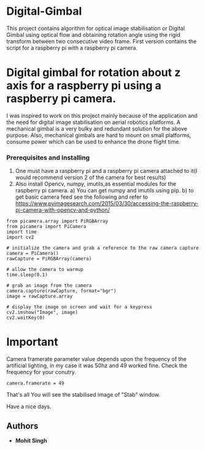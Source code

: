 # Digital-Gimbal
This project contains algorithm for optical image stabilisation or Digital Gimbal  using optical flow and obtaining rotation angle using the rigid transform between two consecutive video frame. First version contains the script for a raspberry pi with a raspberry pi camera.
# Digital gimbal for rotation about z axis for a raspberry pi using a raspberry pi camera.

I was inspired to work on this project mainly because of the application and the need for digital image stabilisation on aerial robotics platforms.
A mechanical gimbal is a very bulky and redundant solution for the above purpose. Also, mechanical gimbals are hard to mount on small platforms, consume power which can be used to enhance the drone flight time.

### Prerequisites and Installing

1) One must have a raspberry pi and a raspberry pi camera attached to it(I would recommend version 2 of the camera for best results)
2) Also install Opencv, numpy, imutils,as essential modules for the raspberry pi camera.
  a) You can get numpy and imutils using pip.
  b) to get basic camera feed see the following and refer to 
  https://www.pyimagesearch.com/2015/03/30/accessing-the-raspberry-pi-camera-with-opencv-and-python/   
```
from picamera.array import PiRGBArray
from picamera import PiCamera
import time
import cv2
 
# initialize the camera and grab a reference to the raw camera capture
camera = PiCamera()
rawCapture = PiRGBArray(camera)
 
# allow the camera to warmup
time.sleep(0.1)
 
# grab an image from the camera
camera.capture(rawCapture, format="bgr")
image = rawCapture.array
 
# display the image on screen and wait for a keypress
cv2.imshow("Image", image)
cv2.waitKey(0)
```

# Important
Camera framerate parameter value depends upon the frequency of the artificial lighting, in my case it was 50hz and 49 worked fine.
Check the frequency for your conutry.
```
camera.framerate = 49
```

That's all
You will see the stabilised image of "Stab" window.

Have a nice days.

## Authors

* **Mohit Singh**
